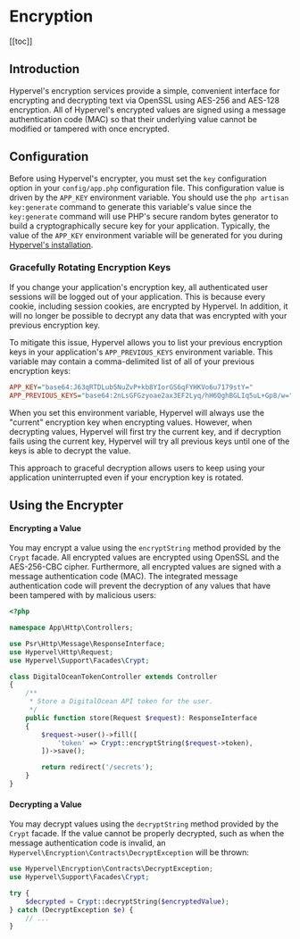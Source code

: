 # Encryption
[[toc]]

## Introduction

Hypervel's encryption services provide a simple, convenient interface for encrypting and decrypting text via OpenSSL using AES-256 and AES-128 encryption. All of Hypervel's encrypted values are signed using a message authentication code (MAC) so that their underlying value cannot be modified or tampered with once encrypted.

## Configuration

Before using Hypervel's encrypter, you must set the `key` configuration option in your `config/app.php` configuration file. This configuration value is driven by the `APP_KEY` environment variable. You should use the `php artisan key:generate` command to generate this variable's value since the `key:generate` command will use PHP's secure random bytes generator to build a cryptographically secure key for your application. Typically, the value of the `APP_KEY` environment variable will be generated for you during [Hypervel's installation](/docs/installation).

### Gracefully Rotating Encryption Keys

If you change your application's encryption key, all authenticated user sessions will be logged out of your application. This is because every cookie, including session cookies, are encrypted by Hypervel. In addition, it will no longer be possible to decrypt any data that was encrypted with your previous encryption key.

To mitigate this issue, Hypervel allows you to list your previous encryption keys in your application's `APP_PREVIOUS_KEYS` environment variable. This variable may contain a comma-delimited list of all of your previous encryption keys:

```ini
APP_KEY="base64:J63qRTDLub5NuZvP+kb8YIorGS6qFYHKVo6u7179stY="
APP_PREVIOUS_KEYS="base64:2nLsGFGzyoae2ax3EF2Lyq/hH6QghBGLIq5uL+Gp8/w="
```

When you set this environment variable, Hypervel will always use the "current" encryption key when encrypting values. However, when decrypting values, Hypervel will first try the current key, and if decryption fails using the current key, Hypervel will try all previous keys until one of the keys is able to decrypt the value.

This approach to graceful decryption allows users to keep using your application uninterrupted even if your encryption key is rotated.

## Using the Encrypter

#### Encrypting a Value

You may encrypt a value using the `encryptString` method provided by the `Crypt` facade. All encrypted values are encrypted using OpenSSL and the AES-256-CBC cipher. Furthermore, all encrypted values are signed with a message authentication code (MAC). The integrated message authentication code will prevent the decryption of any values that have been tampered with by malicious users:

```php
<?php

namespace App\Http\Controllers;

use Psr\Http\Message\ResponseInterface;
use Hypervel\Http\Request;
use Hypervel\Support\Facades\Crypt;

class DigitalOceanTokenController extends Controller
{
    /**
     * Store a DigitalOcean API token for the user.
     */
    public function store(Request $request): ResponseInterface
    {
        $request->user()->fill([
            'token' => Crypt::encryptString($request->token),
        ])->save();

        return redirect('/secrets');
    }
}
```

#### Decrypting a Value

You may decrypt values using the `decryptString` method provided by the `Crypt` facade. If the value cannot be properly decrypted, such as when the message authentication code is invalid, an `Hypervel\Encryption\Contracts\DecryptException` will be thrown:

```php
use Hypervel\Encryption\Contracts\DecryptException;
use Hypervel\Support\Facades\Crypt;

try {
    $decrypted = Crypt::decryptString($encryptedValue);
} catch (DecryptException $e) {
    // ...
}
```